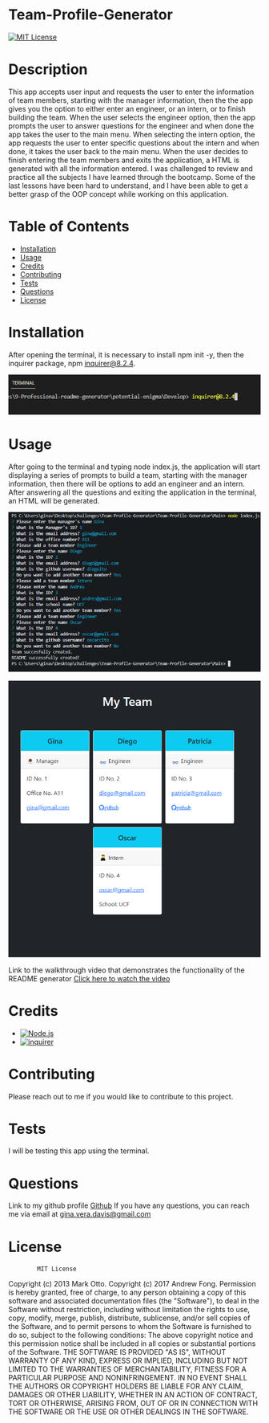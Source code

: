 # Team-Profile-Generator
[![MIT License](https://img.shields.io/badge/-MIT%20License-brightgreen)](https://www.mit.edu/~amini/LICENSE.md)

# Description

This app accepts user input and requests the user to enter the information of team members, starting with the manager information, then the the app gives you the option to either enter an engineer, or an intern, or to finish building the team. When the user selects the engineer option, then the app prompts the user to answer questions for the engineer and when done the app takes the user to the main menu. When selecting the intern option, the app requests the user to enter specific questions about the intern and when done, it takes the user back to the main menu. When the user decides to finish entering the team members and exits the application, a HTML is generated with all the information entered. I was challenged to review and practice all the subjects I have learned through the bootcamp. Some of the last lessons have been hard to understand, and I have been able to get a better grasp of the OOP concept while working on this application.



# Table of Contents

- [Installation](#installation)
- [Usage](#usage)
- [Credits](#credits)
- [Contributing](#contributing)
- [Tests](#tests)
- [Questions](#questions)
- [License](#license)



# Installation
After opening the terminal, it is necessary to install npm init -y, then the inquirer package, npm inquirer@8.2.4.

![alt text](Main/assets/images/inquirer-screenshot.png)



# Usage

After going to the terminal and typing node index.js, the application will start displaying a series of prompts to build a team, starting with the manager information, then there will be options to add an engineer and an intern. After answering all the questions and exiting the application in the terminal, an HTML will be generated.

![alt text](assets/images/visualization.png)

![alt text](assets/images/Final-product.png)

Link to the walkthrough video that demonstrates the functionality of the README generator [Click here to watch the video](https://drive.google.com/file/d/12mAhDXQSrzLS1OAqkXVvSeBenZvngB3o/view)



# Credits
- [![Node.js](https://img.shields.io/badge/-node.js-blueviolet)](https://nodejs.org/en/)
- [![inquirer](https://img.shields.io/badge/-inquirer-ff69b4)](https://www.npmjs.com/package/inquirer)



# Contributing
Please reach out to me if you would like to contribute to this project.



# Tests
I will be testing this app using the terminal.



# Questions
Link to my github profile [Github](https://github.com/ginitadavis/)
If you have any questions, you can reach me via email at gina.vera.davis@gmail.com



# License

            
            MIT License

Copyright (c) 2013 Mark Otto.
Copyright (c) 2017 Andrew Fong.
Permission is hereby granted, free of charge, to any person obtaining a copy of this software and associated documentation files (the "Software"), to deal in the Software without restriction, including without limitation the rights to use, copy, modify, merge, publish, distribute, sublicense, and/or sell copies of the Software, and to permit persons to whom the Software is furnished to do so, subject to the following conditions:
The above copyright notice and this permission notice shall be included in all copies or substantial portions of the Software.
THE SOFTWARE IS PROVIDED "AS IS", WITHOUT WARRANTY OF ANY KIND, EXPRESS OR IMPLIED, INCLUDING BUT NOT LIMITED TO THE WARRANTIES OF MERCHANTABILITY, FITNESS FOR A PARTICULAR PURPOSE AND NONINFRINGEMENT. IN NO EVENT SHALL THE AUTHORS OR COPYRIGHT HOLDERS BE LIABLE FOR ANY CLAIM, DAMAGES OR OTHER LIABILITY, WHETHER IN AN ACTION OF CONTRACT, TORT OR OTHERWISE, ARISING FROM, OUT OF OR IN CONNECTION WITH THE SOFTWARE OR THE USE OR OTHER DEALINGS IN THE SOFTWARE.



    